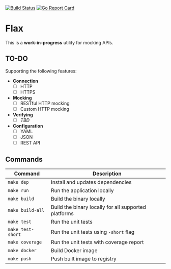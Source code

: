 [![Build Status][travisci-image]][travisci-url]
[![Go Report Card][goreport-image]][goreport-url]

# Flax

This is a **work-in-progress** utility for mocking APIs.

## TO-DO

Supporting the following features:

  - **Connection**
    - [ ] HTTP
    - [ ] HTTPS
  - **Mocking**
    - [ ] RESTful HTTP mocking
    - [ ] Custom HTTP mocking
  - **Verifying**
    - [ ] *TBD*
  - **Configuration**
    - [ ] YAML
    - [ ] JSON
    - [ ] REST API

## Commands

| Command                        | Description                                          |
|--------------------------------|------------------------------------------------------|
| `make dep`                     | Install and updates dependencies                     |
| `make run`                     | Run the application locally                          |
| `make build`                   | Build the binary locally                             |
| `make build-all`               | Build the binary locally for all supported platforms |
| `make test`                    | Run the unit tests                                   |
| `make test-short`              | Run the unit tests using `-short` flag               |
| `make coverage`                | Run the unit tests with coverage report              |
| `make docker`                  | Build Docker image                                   |
| `make push`                    | Push built image to registry                         |


[travisci-url]: https://travis-ci.org/moorara/flax
[travisci-image]: https://travis-ci.org/moorara/flax.svg?branch=master

[goreport-url]: https://goreportcard.com/report/github.com/moorara/flax
[goreport-image]: https://goreportcard.com/badge/github.com/moorara/flax
